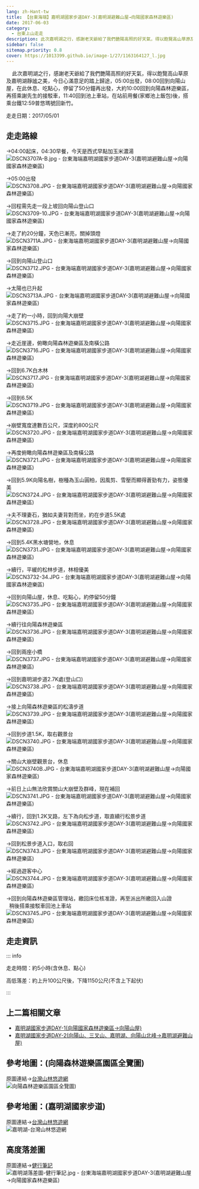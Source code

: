```yaml
---
lang: zh-Hant-tw
title: 【台東海端】嘉明湖國家步道DAY-3(嘉明湖避難山屋→向陽國家森林遊樂區)
date: 2017-06-03
category: 
  - 台東上山走走
description: 此次嘉明湖之行，感謝老天爺給了我們艷陽高照的好天氣，得以飽覽高山草原及嘉明湖靜謐之美，今日心滿意足的踏上歸途，05:00出發，08:00回到向陽山屋，在此休息、吃點心，停留了50分鐘再出發，大約10:00回到向陽森林遊樂區，再搭乘謝先生的接駁車，11:40回到池上車站，在站前用餐後，搭乘台鐵普悠瑪號回新竹。
sidebar: false
sitemap.priority: 0.8
cover: https://1013399.github.io/image-1/27/1163164127_l.jpg
---
```


    此次嘉明湖之行，感謝老天爺給了我們艷陽高照的好天氣，得以飽覽高山草原及嘉明湖靜謐之美，今日心滿意足的踏上歸途，05:00出發，08:00回到向陽山屋，在此休息、吃點心，停留了50分鐘再出發，大約10:00回到向陽森林遊樂區，再搭乘謝先生的接駁車，11:40回到池上車站，在站前用餐(家鄉池上飯包)後，搭乘台鐵12:59普悠瑪號回新竹。

<!-- more -->

走走日期：2017/05/01

## 走走路線
→04:00起床，04:30早餐，今天是西式早點加玉米濃湯  
![DSCN3707A-B.jpg - 台東海端嘉明湖國家步道DAY-3(嘉明湖避難山屋→向陽國家森林遊樂區)](https://1013399.github.io/image-1/27/1163163946_l.jpg)

→05:00出發  
![DSCN3708.JPG - 台東海端嘉明湖國家步道DAY-3(嘉明湖避難山屋→向陽國家森林遊樂區)](https://1013399.github.io/image-1/27/1163163858_l.jpg)

→回程需先走一段上坡回向陽山登山口  
![DSCN3709-10.JPG - 台東海端嘉明湖國家步道DAY-3(嘉明湖避難山屋→向陽國家森林遊樂區)](https://1013399.github.io/image-1/27/1163165203_l.jpg)

→走了約20分鐘，天色已漸亮，關掉頭燈  
![DSCN3711A.JPG - 台東海端嘉明湖國家步道DAY-3(嘉明湖避難山屋→向陽國家森林遊樂區)](https://1013399.github.io/image-1/27/1163163374_l.jpg)

→回到向陽山登山口  
![DSCN3712.JPG - 台東海端嘉明湖國家步道DAY-3(嘉明湖避難山屋→向陽國家森林遊樂區)](https://1013399.github.io/image-1/27/1163164126_l.jpg)

→太陽也已升起  
![DSCN3713A.JPG - 台東海端嘉明湖國家步道DAY-3(嘉明湖避難山屋→向陽國家森林遊樂區)](https://1013399.github.io/image-1/27/1163164127_l.jpg)

→走了約一小時，回到向陽大崩壁  
![DSCN3715.JPG - 台東海端嘉明湖國家步道DAY-3(嘉明湖避難山屋→向陽國家森林遊樂區)](https://1013399.github.io/image-1/27/1163163669_l.jpg)

→走近崖邊，俯瞰向陽森林遊樂區及南橫公路  
![DSCN3716.JPG - 台東海端嘉明湖國家步道DAY-3(嘉明湖避難山屋→向陽國家森林遊樂區)](https://1013399.github.io/image-1/27/1163164518_l.jpg)

→回到6.7K白木林  
![DSCN3717.JPG - 台東海端嘉明湖國家步道DAY-3(嘉明湖避難山屋→向陽國家森林遊樂區)](https://1013399.github.io/image-1/27/1163164252_l.jpg)

→回到6.5K  
![DSCN3719.JPG - 台東海端嘉明湖國家步道DAY-3(嘉明湖避難山屋→向陽國家森林遊樂區)](https://1013399.github.io/image-1/27/1163163450_l.jpg)

→崩壁寬度達數百公尺，深度約800公尺  
![DSCN3720.JPG - 台東海端嘉明湖國家步道DAY-3(嘉明湖避難山屋→向陽國家森林遊樂區)](https://1013399.github.io/image-1/27/1163163451_l.jpg)

→再度俯瞰向陽森林遊樂區及南橫公路  
![DSCN3721.JPG - 台東海端嘉明湖國家步道DAY-3(嘉明湖避難山屋→向陽國家森林遊樂區)](https://1013399.github.io/image-1/27/1163165105_l.jpg)

→回到5.9K向陽名樹，樹種為玉山圓柏，因風剪、雪壓而顯得蒼勁有力，姿態優美  
![DSCN3724.JPG - 台東海端嘉明湖國家步道DAY-3(嘉明湖避難山屋→向陽國家森林遊樂區)](https://1013399.github.io/image-1/27/1163165009_l.jpg)

→夫不理妻石，猶如夫妻背對而坐，約在步道5.5K處  
![DSCN3728.JPG - 台東海端嘉明湖國家步道DAY-3(嘉明湖避難山屋→向陽國家森林遊樂區)](https://1013399.github.io/image-1/27/1163163670_l.jpg)

→回到5.4K黑水塘營地，休息  
![DSCN3731.JPG - 台東海端嘉明湖國家步道DAY-3(嘉明湖避難山屋→向陽國家森林遊樂區)](https://1013399.github.io/image-1/27/1163165206_l.jpg)

→續行，平緩的松林步道，林相優美  
![DSCN3732-34.JPG - 台東海端嘉明湖國家步道DAY-3(嘉明湖避難山屋→向陽國家森林遊樂區)](https://1013399.github.io/image-1/27/1163163861_l.jpg)

→回到向陽山屋，休息、吃點心，約停留50分鐘  
![DSCN3735.JPG - 台東海端嘉明湖國家步道DAY-3(嘉明湖避難山屋→向陽國家森林遊樂區)](https://1013399.github.io/image-1/27/1163164716_l.jpg)

→續行往向陽森林遊樂區  
![DSCN3736.JPG - 台東海端嘉明湖國家步道DAY-3(嘉明湖避難山屋→向陽國家森林遊樂區)](https://1013399.github.io/image-1/27/1163164344_l.jpg)

→回到兩座小橋  
![DSCN3737.JPG - 台東海端嘉明湖國家步道DAY-3(嘉明湖避難山屋→向陽國家森林遊樂區)](https://1013399.github.io/image-1/27/1163165107_l.jpg)

→回到嘉明湖步道2.7K處(登山口)  
![DSCN3738.JPG - 台東海端嘉明湖國家步道DAY-3(嘉明湖避難山屋→向陽國家森林遊樂區)](https://1013399.github.io/image-1/27/1163165208_l.jpg)

→接上向陽森林遊樂區的松濤步道  
![DSCN3739.JPG - 台東海端嘉明湖國家步道DAY-3(嘉明湖避難山屋→向陽國家森林遊樂區)](https://1013399.github.io/image-1/27/1163164253_l.jpg)

→回到步道1.5K，取右觀景台  
![DSCN3740.JPG - 台東海端嘉明湖國家步道DAY-3(嘉明湖避難山屋→向陽國家森林遊樂區)](https://1013399.github.io/image-1/27/1163164520_l.jpg)

→關山大崩壁觀景台，休息  
![DSCN3740B.JPG - 台東海端嘉明湖國家步道DAY-3(嘉明湖避難山屋→向陽國家森林遊樂區)](https://1013399.github.io/image-1/27/1163164254_l.jpg)

→前日上山無法欣賞關山大崩壁及群峰，現在補回  
![DSCN3741.JPG - 台東海端嘉明湖國家步道DAY-3(嘉明湖避難山屋→向陽國家森林遊樂區)](https://1013399.github.io/image-1/27/1163163675_l.jpg)

→續行，回到1.2K叉路，左下為向松步道，取直續行松景步道  
![DSCN3742.JPG - 台東海端嘉明湖國家步道DAY-3(嘉明湖避難山屋→向陽國家森林遊樂區)](https://1013399.github.io/image-1/27/1163165209_l.jpg)

→回到松景步道入口，取右回  
![DSCN3743.JPG - 台東海端嘉明湖國家步道DAY-3(嘉明湖避難山屋→向陽國家森林遊樂區)](https://1013399.github.io/image-1/27/1163164128_l.jpg)

→經過遊客中心  
![DSCN3744.JPG - 台東海端嘉明湖國家步道DAY-3(嘉明湖避難山屋→向陽國家森林遊樂區)](https://1013399.github.io/image-1/27/1163164718_l.jpg)

→回到向陽森林遊樂區管理站，繳回床位核准證，再至派出所繳回入山證  
  稍後搭乘接駁車回池上車站  
![DSCN3745.JPG - 台東海端嘉明湖國家步道DAY-3(嘉明湖避難山屋→向陽國家森林遊樂區)](https://1013399.github.io/image-1/27/1163164808_l.jpg)

## 走走資訊
::: info

走走時間：約5小時(含休息、點心)

高低落差：約上升100公尺後，下降1150公尺(不含上下起伏)

:::

## 上二篇相關文章
- [嘉明湖國家步道DAY-1(向陽國家森林遊樂區→向陽山屋)](/posts/post-29-2017-06-01.md)  
- [嘉明湖國家步道DAY-2(向陽山、三叉山、嘉明湖、向陽山北峰→嘉明湖避難山屋)](/posts/post-28-2017-06-02.md)

## 參考地圖：(向陽森林遊樂區園區全覽圖)  
原圖連結→[台灣山林悠遊網](http://ge-lab-211.ceci.com.tw/99131/RA/RA_1_1.aspx?RA_ID=0700002)  
![向陽森林遊樂區園區全覽圖)](https://1013399.github.io/image-1/27/1163164616_l.jpg)

## 參考地圖：(嘉明湖國家步道)  
原圖連結→[台灣山林悠遊網](http://recreation.forest.gov.tw/askformonhouse/Askmain.aspx)  
![嘉明湖-台灣山林悠遊網](https://1013399.github.io/image-1/27/1163165011_l.jpg)

## 高度落差圖
原圖連結→[健行筆記](http://tw.hiking.biji.co/index.php?q=trail&act=detail&id=347)  
![嘉明湖落差圖-健行筆記.jpg - 台東海端嘉明湖國家步道DAY-3(嘉明湖避難山屋→向陽國家森林遊樂區)](https://1013399.github.io/image-1/27/1163165012_l.jpg)